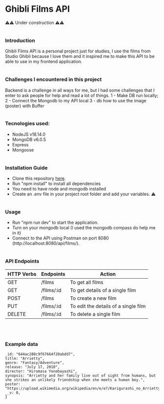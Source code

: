 # Ghibli Films API

⚠️⚠️ Under construction ⚠️⚠️
<br><br>

### Introduction

Ghibli Films API is a personal project just for studies, I use the films from Studio Ghibli because I love them and it inspired me to make this API to be able to use in my frontend application.<br><br>

### Challenges I encountered in this project

Backend is a challenge in all ways for me, but I had some challenges that I enter to ask people for help and read a lot of things.
1 - Make DB run locally;
2 - Connect the Mongodb to my API local
3 - db how to use the image (poster) with Buffer
<br><br>

### Tecnologies used:

- NodeJS v18.14.0
- MongoDB v6.0.5
- Express
- Mongoose
  <br><br>

### Installation Guide

- Clone this repository [here](https://github.com/ciisiq/backend-ghibli.git).
- Run "npm install" to install all dependencies
- You need to have node and mongodb installed
- Create an .env file in your project root folder and add your variables. ⚠️
  <br><br>

### Usage

- Run "npm run dev" to start the application.
- Turn on your mongodb local (I used the mongodb compass do help me in it)
- Connect to the API using Postman on port 8080 (http://localhost:8080/api/films/).
  <br><br>

### API Endpoints

| HTTP Verbs | Endpoints  | Action                               |
| ---------- | ---------- | ------------------------------------ |
| GET        | /films     | To get all films                     |
| GET        | /films/:id | To get details of a single film      |
| POST       | /films     | To create a new film                 |
| PUT        | /films/:id | To edit the details of a single film |
| DELETE     | /films/:id | To delete a single film              |

<br><br>

### Example data

```{
_id: "644ac288c9f67664f20abdd7",
title: "Arrietty",
genre: "Fantasy/Adventure",
release: "July 17, 2010",
director: "Hiromasa Yonebayashi",
synopsis: "Arrietty and her family live out of sight from humans, but she strikes an unlikely friendship when she meets a human boy.",
poster: "https://upload.wikimedia.org/wikipedia/en/e/e7/Karigurashi_no_Arrietty_poster.png"
__v: 0,
}
```

